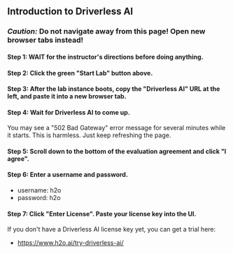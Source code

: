 ## Introduction to Driverless AI

### ***Caution:***  Do not navigate away from this page!  Open new browser tabs instead!

#### Step 1:  WAIT for the instructor's directions before doing anything.

#### Step 2:  Click the green "Start Lab" button above.

#### Step 3:  After the lab instance boots, copy the "Driverless AI" URL at the left, and paste it into a new browser tab.

#### Step 4:  Wait for Driverless AI to come up.

You may see a "502 Bad Gateway" error message for several minutes while it starts.  This is harmless.  Just keep refreshing the page.

#### Step 5:  Scroll down to the bottom of the evaluation agreement and click "I agree".

#### Step 6:  Enter a username and password.

* username:  h2o
* password:  h2o

#### Step 7:  Click "Enter License".  Paste your license key into the UI.

If you don't have a Driverless AI license key yet, you can get a trial here:

* <https://www.h2o.ai/try-driverless-ai/>

